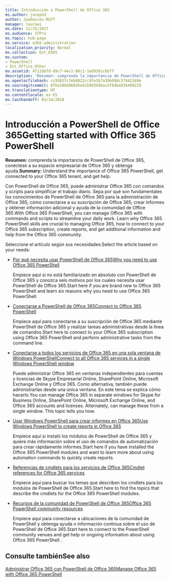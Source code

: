 ```yaml
---
title: Introducción a PowerShell de Office 365
ms.author: josephd
author: JoeDavies-MSFT
manager: laurawi
ms.date: 12/15/2017
ms.audience: ITPro
ms.topic: hub-page
ms.service: o365-administration
localization_priority: Normal
ms.collection: Ent_O365
ms.custom:
- PowerShell
- Ent_Office_Other
ms.assetid: 4712d6fd-d9c7-4ec2-88c1-3ad9201cbb7f
description: 'Resumen: comprenda la importancia de PowerShell de Office 365, conéctese a su espacio empresarial de Office 365 y obtenga ayuda.'
ms.openlocfilehash: cc9583fcfeb0822cc9fe1b7a39b090c37442169e
ms.sourcegitcommit: 07be28bd96826e61b893b9bacbf64ba936400229
ms.translationtype: HT
ms.contentlocale: es-ES
ms.lasthandoff: 02/14/2018
---
```

# <a name="getting-started-with-office-365-powershell"></a><span data-ttu-id="2c644-103">Introducción a PowerShell de Office 365</span><span class="sxs-lookup"><span data-stu-id="2c644-103">Getting started with Office 365 PowerShell</span></span>

 <span data-ttu-id="2c644-104">**Resumen:** comprenda la importancia de PowerShell de Office 365, conéctese a su espacio empresarial de Office 365 y obtenga ayuda.</span><span class="sxs-lookup"><span data-stu-id="2c644-104">**Summary:** Understand the importance of Office 365 PowerShell, get connected to your Office 365 tenant, and get help.</span></span>
  
<span data-ttu-id="2c644-p101">Con PowerShell de Office 365, puede administrar Office 365 con comandos y scripts para simplificar el trabajo diario. Sepa por qué son fundamentales los conocimientos de PowerShell de Office 365 para la administración de Office 365, cómo conectarse a su suscripción de Office 365, crear informes y obtener información adicional y ayuda de la comunidad de Office 365.</span><span class="sxs-lookup"><span data-stu-id="2c644-p101">With Office 365 PowerShell, you can manage Office 365 with commands and scripts to streamline your daily work. Learn why Office 365 PowerShell skills are crucial to managing Office 365, how to connect to your Office 365 subscription, create reports, and get additional information and help from the Office 365 community.</span></span>
  
<span data-ttu-id="2c644-107">Seleccione el artículo según sus necesidades:</span><span class="sxs-lookup"><span data-stu-id="2c644-107">Select the article based on your needs:</span></span>
  
- [<span data-ttu-id="2c644-108">Por qué necesita usar PowerShell de Office 365</span><span class="sxs-lookup"><span data-stu-id="2c644-108">Why you need to use Office 365 PowerShell</span></span>](why-you-need-to-use-office-365-powershell.md)
    
    <span data-ttu-id="2c644-109">Empiece aquí si no está familiarizado en absoluto con PowerShell de Office 365 y conozca seis motivos por los cuales necesita usar PowerShell de Office 365.</span><span class="sxs-lookup"><span data-stu-id="2c644-109">Start here if you are brand new to Office 365 PowerShell and learn six reasons why you need to use Office 365 PowerShell.</span></span> 
    
- [<span data-ttu-id="2c644-110">Conectarse a PowerShell de Office 365</span><span class="sxs-lookup"><span data-stu-id="2c644-110">Connect to Office 365 PowerShell</span></span>](connect-to-office-365-powershell.md)
    
    <span data-ttu-id="2c644-111">Empiece aquí para conectarse a su suscripción de Office 365 mediante PowerShell de Office 365 y realizar tareas administrativas desde la línea de comandos.</span><span class="sxs-lookup"><span data-stu-id="2c644-111">Start here to connect to your Office 365 subscription using Office 365 PowerShell and perform administrative tasks from the command line.</span></span>
    
- [<span data-ttu-id="2c644-112">Conectarse a todos los servicios de Office 365 en una sola ventana de Windows PowerShell</span><span class="sxs-lookup"><span data-stu-id="2c644-112">Connect to all Office 365 services in a single Windows PowerShell window</span></span>](connect-to-all-office-365-services-in-a-single-windows-powershell-window.md)
    
    <span data-ttu-id="2c644-p102">Puede administrar Office 365 en ventanas independientes para cuentas y licencias de Skype Empresarial Online, SharePoint Online, Microsoft Exchange Online y Office 365. Como alternativa, también puede administrarlas desde una única ventana. En este tema se explica cómo hacerlo.</span><span class="sxs-lookup"><span data-stu-id="2c644-p102">You can manage Office 365 in separate windows for Skype for Business Online, SharePoint Online, Microsoft Exchange Online, and Office 365 accounts and licenses. Alternately, can manage these from a single window. This topic tells you how.</span></span>
    
- [<span data-ttu-id="2c644-116">Usar Windows PowerShell para crear informes en Office 365</span><span class="sxs-lookup"><span data-stu-id="2c644-116">Use Windows PowerShell to create reports in Office 365</span></span>](use-windows-powershell-to-create-reports-in-office-365.md)
    
    <span data-ttu-id="2c644-117">Empiece aquí si instaló los módulos de PowerShell de Office 365 y quiere más información sobre el uso de comandos de automatización para crear rápidamente informes.</span><span class="sxs-lookup"><span data-stu-id="2c644-117">Start here if you have installed the Office 365 PowerShell modules and want to learn more about using automation commands to quickly create reports.</span></span> 
    
- [<span data-ttu-id="2c644-118">Referencias de cmdlets para los servicios de Office 365</span><span class="sxs-lookup"><span data-stu-id="2c644-118">Cmdlet references for Office 365 services</span></span>](cmdlet-references-for-office-365-services.md)
    
    <span data-ttu-id="2c644-119">Empiece aquí para buscar los temas que describen los cmdlets para los módulos de PowerShell de Office 365.</span><span class="sxs-lookup"><span data-stu-id="2c644-119">Start here to find the topics that describe the cmdlets for the Office 365 PowerShell modules.</span></span>
    
- [<span data-ttu-id="2c644-120">Recursos de la comunidad de PowerShell de Office 365</span><span class="sxs-lookup"><span data-stu-id="2c644-120">Office 365 PowerShell community resources</span></span>](office-365-powershell-community-resources.md)
    
    <span data-ttu-id="2c644-121">Empiece aquí para conectarse a ubicaciones de la comunidad de PowerShell y obtenga ayuda o información continua sobre el uso de PowerShell de Office 365.</span><span class="sxs-lookup"><span data-stu-id="2c644-121">Start here to connect to the PowerShell community venues and get help or ongoing information about using Office 365 PowerShell .</span></span>
    
## <a name="see-also"></a><span data-ttu-id="2c644-122">Consulte también</span><span class="sxs-lookup"><span data-stu-id="2c644-122">See also</span></span>

#### 

[<span data-ttu-id="2c644-123">Administrar Office 365 con PowerShell de Office 365</span><span class="sxs-lookup"><span data-stu-id="2c644-123">Manage Office 365 with Office 365 PowerShell</span></span>](manage-office-365-with-office-365-powershell.md)

